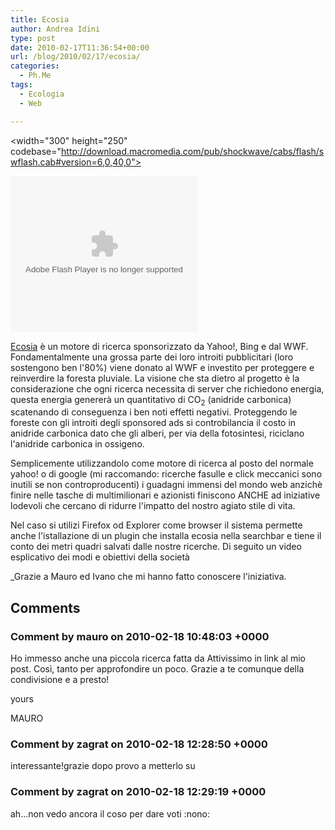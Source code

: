 ```yaml
---
title: Ecosia
author: Andrea Idini
type: post
date: 2010-02-17T11:36:54+00:00
url: /blog/2010/02/17/ecosia/
categories:
  - Ph.Me
tags:
  - Ecologia
  - Web

---
```

<width="300" height="250" codebase="http://download.macromedia.com/pub/shockwave/cabs/flash/swflash.cab#version=6,0,40,0">

<param name="src" value="http://ecosia.org/_images/banner/ecosiaEn300x250.swf" />

<embed type="application/x-shockwave-flash" width="300" height="250" src="http://ecosia.org/_images/banner/ecosiaEn300x250.swf" class="alignleft">
</embed></object> 

[Ecosia][1] è un motore di ricerca sponsorizzato da Yahoo!, Bing e dal WWF. Fondamentalmente una grossa parte dei loro introiti pubblicitari (loro sostengono ben l'80%) viene donato al WWF e investito per proteggere e reinverdire la foresta pluviale. La visione che sta dietro al progetto è la considerazione che ogni ricerca necessita di server che richiedono energia, questa energia genererà un quantitativo di CO<sub>2</sub> (anidride carbonica) scatenando di conseguenza i ben noti effetti negativi. Proteggendo le foreste con gli introiti degli sponsored ads si controbilancia il costo in anidride carbonica dato che gli alberi, per via della fotosintesi, riciclano l'anidride carbonica in ossigeno.  
<!--more-->

  
Semplicemente utilizzandolo come motore di ricerca al posto del normale yahoo! o di google (mi raccomando: ricerche fasulle e click meccanici sono inutili se non controproducenti) i guadagni immensi del mondo web anzichè finire nelle tasche di multimilionari e azionisti finiscono ANCHE ad iniziative lodevoli che cercano di ridurre l'impatto del nostro agiato stile di vita.

Nel caso si utilizi Firefox od Explorer come browser il sistema permette anche l'istallazione di un plugin che installa ecosia nella searchbar e tiene il conto dei metri quadri salvati dalle nostre ricerche. Di seguito un video esplicativo dei modi e obiettivi della società

<p style="text-align: center;">
  <span class="youtube"></span>
</p>

_Grazie a Mauro ed Ivano che mi hanno fatto conoscere l'iniziativa.</p> 

</em>

 [1]: http://ecosia.org/

## Comments

### Comment by mauro on 2010-02-18 10:48:03 +0000
Ho immesso anche una piccola ricerca fatta da Attivissimo in link al mio post. Così, tanto per approfondire un poco. Grazie a te comunque della condivisione e a presto!

yours

MAURO

### Comment by zagrat on 2010-02-18 12:28:50 +0000
interessante!grazie dopo provo a metterlo su

### Comment by zagrat on 2010-02-18 12:29:19 +0000
ah...non vedo ancora il coso per dare voti :nono: